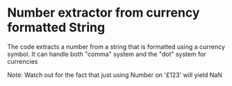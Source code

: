 # Number extractor from currency formatted String

The code extracts a number from a string that is formatted using a currency symbol. It can handle both "comma" system and the "dot" system for currencies

Note: Watch out for the fact that just using Number on '£123' will yield NaN

